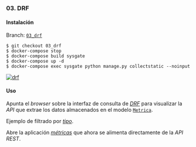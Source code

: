 ### 03. DRF

#### Instalación

Branch: [`03_drf`](https://github.com/klashxx/PyConES2017/tree/03_drf)

```
$ git checkout 03_drf
$ docker-compose stop
$ docker-compose build sysgate
$ docker-compose up -d
$ docker-compose exec sysgate python manage.py collectstatic --noinput
```

[![drf][asciicast-03_drf-png]][asciicast-03_drf-url]

#### Uso

Apunta el *browser* sobre la interfaz de consulta de [*DRF*][metricas-drf] para visualizar la *API* que extrae los datos almacenados en el modelo [`Metrica`](https://github.com/klashxx/PyConES2017/blob/03_drf/web/sysgate/apps/metrics/models.py).

Ejemplo de filtrado por [*tipo*][metricas-drf-filter].

Abre la aplicación [*métricas*][metricas] que ahora se alimenta directamente de la *API REST*.

[asciicast-03_drf-png]: https://asciinema.org/a/133252.png
[asciicast-03_drf-url]: https://asciinema.org/a/133252

[localhost]: http://0.0.0.0/
[metricas]: http://0.0.0.0/metrics/
[metricas-drf]: http://0.0.0.0/metrics/api/v1/metricas/
[metricas-drf-filter]: http://0.0.0.0/metrics/api/v1/metricas/?tipo=d
